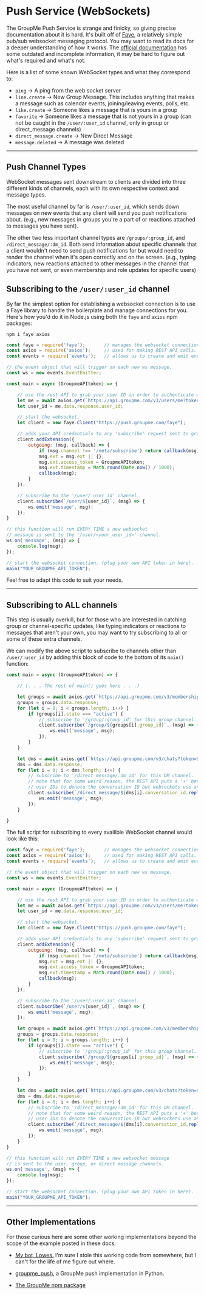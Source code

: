# Push Service (WebSockets)

The GroupMe Push Service is strange and finicky, so giving precise documentation about it is hard. 
It's built off of [Faye](https://faye.jcoglan.com/browser/subscribing.html), a relatively simple pub/sub websocket messaging protocol. 
You may want to read its docs for a deeper understanding of how it works.
The [official documentation](https://dev.groupme.com/tutorials/push) has some outdated and incomplete information,
it may be hard to figure out what's required and what's not.

Here is a list of some known WebSocket types and what they correspond to:

* `ping` -> A ping from the web socket server
* `line.create` -> New Group Message. This includes anything that makes a message such as calendar events,
  joining/leaving events, polls, etc.
* `like.create` -> Someone likes a message that is yours in a group
* `favorite` -> Someone likes a message that is not yours in a group (can not be caught in the `/user/:user_id` channel, only in group or direct_message channels)
* `direct_message.create` -> New Direct Message
* `message.deleted` -> A message was deleted
***

## Push Channel Types

WebSocket messages sent downstream to clients are divided into three different kinds of channels, each with its own respective context and message types.

The most useful channel by far is `/user/:user_id`, which sends down messages on new events that any client will send you push notifications about. 
(e.g., new messages in groups you're a part of or reactions attached to messages you have sent).

The other two less important channel types are `/groups/:group_id`, and `/direct_message/:dm_id`. 
Both send information about specific channels that a client wouldn't need to send push notifications for but would need to render the channel when it's open correctly and on the screen. 
(e.g., typing indicators, new reactions attached to other messages in the channel that you have not sent, or even membership and role updates for specific users)

## Subscribing to the `/user/:user_id` channel

By far the simplest option for establishing a websocket connection is to use a Faye library to handle the boilerplate and manage connections for you.
Here's how you'd do it in Node.js using both the `faye` and `axios` npm packages:

```
npm i faye axios
```

```js
const faye = require('faye');       // manages the websocket connection for getting real-time updates from groupme.
const axios = require('axios');     // used for making REST API calls.
const events = require('events');   // allows us to create and emit events to drive functions.

// the event object that will trigger on each new ws message.
const ws = new events.EventEmitter;

const main = async (GroupmeAPItoken) => {

    // use the rest API to grab your user ID in order to authenticate with the websocket.
    let me = await axios.get(`https://api.groupme.com/v3/users/me?token=${GroupmeAPItoken}`);
    let user_id = me.data.response.user_id;

    // start the websocket.
    let client = new faye.Client("https://push.groupme.com/faye");

    // adds your API credentials to any 'subscribe' request sent to groupme.
    client.addExtension({ 
        outgoing: (msg, callback) => {
            if (msg.channel !== '/meta/subscribe') return callback(msg);
            msg.ext = msg.ext || {};
            msg.ext.access_token = GroupmeAPItoken;
            msg.ext.timestamp = Math.round(Date.now() / 1000);
            callback(msg);
        }
    });

    // subscribe to the '/user/:user_id' channel.
    client.subscribe(`/user/${user_id}`, (msg) => { 
        ws.emit('message', msg);
    });
}

// this function will run EVERY TIME a new websocket 
// message is sent to the '/user/<your_user_id>' channel.
ws.on('message', (msg) => {
    console.log(msg);
});

// start the websocket connection. (plug your own API token in here).
main("YOUR_GROUPME_API_TOKEN");
```
Feel free to adapt this code to suit your needs.
***

## Subscribing to ALL channels

This step is usually overkill, but for those who are interested in catching group or channel-specific updates, 
like typing indicators or reactions to messages that aren't your own, you may want to try subscribing to all or some
of these extra channels.

We can modify the above script to subscribe to channels other than `/user/:user_id` by adding this block of code to the bottom of its `main()` function:

```js
const main = async (GroupmeAPItoken) => {

    // (. . . The rest of main() goes here . . .)

    let groups = await axios.get(`https://api.groupme.com/v3/memberships/states?token=${GroupmeAPItoken}`);
    groups = groups.data.response;
    for (let i = 0; i < groups.length; i++) {
        if (groups[i].state === "active") {
            // subscribe to '/group/:group_id' for this group channel.
            client.subscribe(`/group/${groups[i].group_id}`, (msg) => { 
                ws.emit('message', msg);
            });
        }
    }

    let dms = await axios.get(`https://api.groupme.com/v3/chats?token=${GroupmeAPItoken}`);
    dms = dms.data.response;
    for (let i = 0; i < dms.length; i++) {
        // subscribe to '/direct_message/:dm_id' for this DM channel.
        // note that for some weird reason, the REST API puts a '+' between the two 
        // user IDs to denote the conversation ID but websockets use an underscore instead.
        client.subscribe(`/direct_message/${dms[i].conversation_id.replace("+", "_")}`, (msg) => { 
            ws.emit('message', msg);
        });
    }

}
```

The full script for subscribing to every availible WebSocket channel would look like this:

```js
const faye = require('faye');       // manages the websocket connection for getting real-time updates from groupme.
const axios = require('axios');     // used for making REST API calls.
const events = require('events');   // allows us to create and emit events to drive functions.

// the event object that will trigger on each new ws message.
const ws = new events.EventEmitter;

const main = async (GroupmeAPItoken) => {

    // use the rest API to grab your user ID in order to authenticate with the websocket.
    let me = await axios.get(`https://api.groupme.com/v3/users/me?token=${GroupmeAPItoken}`);
    let user_id = me.data.response.user_id;

    // start the websocket.
    let client = new faye.Client("https://push.groupme.com/faye");

    // adds your API credentials to any 'subscribe' request sent to groupme.
    client.addExtension({ 
        outgoing: (msg, callback) => {
            if (msg.channel !== '/meta/subscribe') return callback(msg);
            msg.ext = msg.ext || {};
            msg.ext.access_token = GroupmeAPItoken;
            msg.ext.timestamp = Math.round(Date.now() / 1000);
            callback(msg);
        }
    });

    // subscribe to the '/user/:user_id' channel.
    client.subscribe(`/user/${user_id}`, (msg) => { 
        ws.emit('message', msg);
    });

    let groups = await axios.get(`https://api.groupme.com/v3/memberships/states?token=${GroupmeAPItoken}`);
    groups = groups.data.response;
    for (let i = 0; i < groups.length; i++) {
        if (groups[i].state === "active") {
            // subscribe to '/group/:group_id' for this group channel.
            client.subscribe(`/group/${groups[i].group_id}`, (msg) => { 
                ws.emit('message', msg);
            });
        }
    }

    let dms = await axios.get(`https://api.groupme.com/v3/chats?token=${GroupmeAPItoken}`);
    dms = dms.data.response;
    for (let i = 0; i < dms.length; i++) {
        // subscribe to '/direct_message/:dm_id' for this DM channel.
        // note that for some weird reason, the REST API puts a '+' between the two 
        // user IDs to denote the conversation ID but websockets use an underscore instead.
        client.subscribe(`/direct_message/${dms[i].conversation_id.replace("+", "_")}`, (msg) => { 
            ws.emit('message', msg);
        });
    }
}

// this function will run EVERY TIME a new websocket message 
// is sent to the user, group, or direct message channels.
ws.on('message', (msg) => {
    console.log(msg);
});

// start the websocket connection. (plug your own API token in here).
main("YOUR_GROUPME_API_TOKEN");
```
***

## Other Implementations
For those curious here are some other working implementations beyond the scope of the example posted in these docs:

* [My bot, Lowes.](https://github.com/2CATteam/gmuserbot/blob/master/bot.js) I'm sure I stole this working code from
  somewhere, but I can't for the life of me figure out where.

* [groupme_push](https://github.com/cuuush/groupme-push), a GroupMe push implementation in Python. 

* [The GroupMe npm package](https://github.com/njoubert/node-groupme/blob/master/lib/IncomingStream.js)

